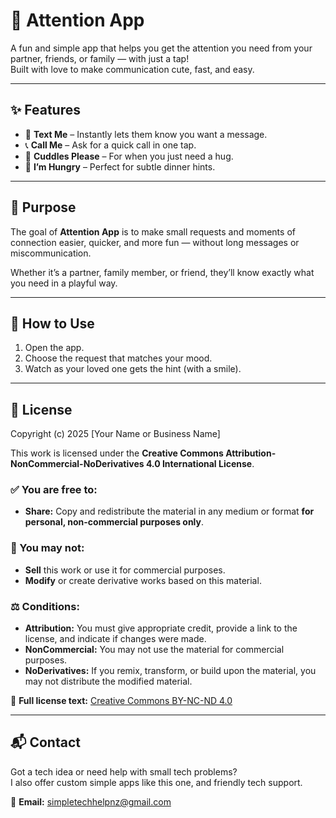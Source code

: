# 💖 Attention App

A fun and simple app that helps you get the attention you need from your partner, friends, or family — with just a tap!  
Built with love to make communication cute, fast, and easy.  

---

## ✨ Features
- 📩 **Text Me** – Instantly lets them know you want a message.
- 📞 **Call Me** – Ask for a quick call in one tap.
- 🤗 **Cuddles Please** – For when you just need a hug.
- 🍜 **I’m Hungry** – Perfect for subtle dinner hints.

---

## 🎯 Purpose
The goal of **Attention App** is to make small requests and moments of connection easier, quicker, and more fun — without long messages or miscommunication.  

Whether it’s a partner, family member, or friend, they’ll know exactly what you need in a playful way.

---

## 🚀 How to Use
1. Open the app.
2. Choose the request that matches your mood.
3. Watch as your loved one gets the hint (with a smile).  

---

## 📝 License

Copyright (c) 2025 [Your Name or Business Name]  

This work is licensed under the **Creative Commons Attribution-NonCommercial-NoDerivatives 4.0 International License**.  

### ✅ You are free to:
- **Share:** Copy and redistribute the material in any medium or format **for personal, non-commercial purposes only**.

### 🚫 You may not:
- **Sell** this work or use it for commercial purposes.
- **Modify** or create derivative works based on this material.

### ⚖ Conditions:
- **Attribution:** You must give appropriate credit, provide a link to the license, and indicate if changes were made.  
- **NonCommercial:** You may not use the material for commercial purposes.  
- **NoDerivatives:** If you remix, transform, or build upon the material, you may not distribute the modified material.  

📄 **Full license text:** [Creative Commons BY-NC-ND 4.0](https://creativecommons.org/licenses/by-nc-nd/4.0/)

---

## 📬 Contact
Got a tech idea or need help with small tech problems?  
I also offer custom simple apps like this one, and friendly tech support.  

📧 **Email:** simpletechhelpnz@gmail.com

